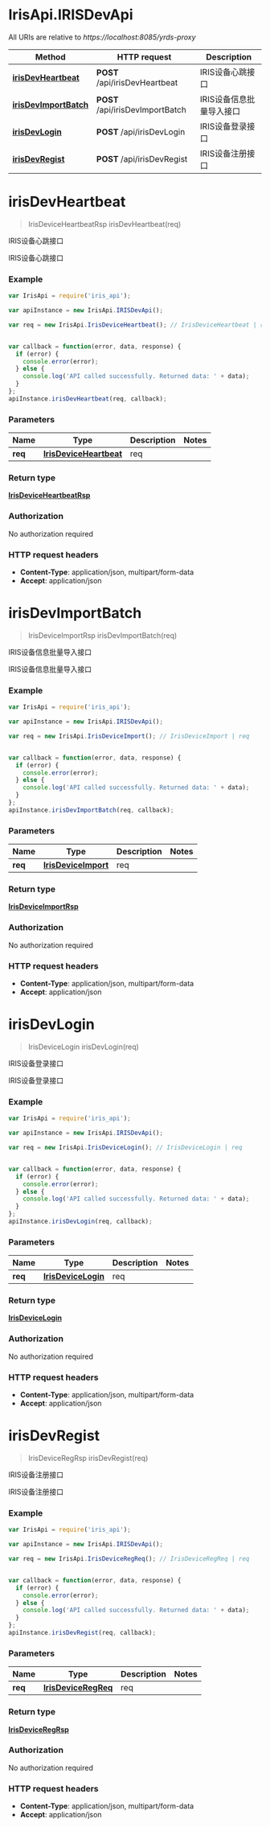 # IrisApi.IRISDevApi

All URIs are relative to *https://localhost:8085/yrds-proxy*

Method | HTTP request | Description
------------- | ------------- | -------------
[**irisDevHeartbeat**](IRISDevApi.md#irisDevHeartbeat) | **POST** /api/irisDevHeartbeat | IRIS设备心跳接口
[**irisDevImportBatch**](IRISDevApi.md#irisDevImportBatch) | **POST** /api/irisDevImportBatch | IRIS设备信息批量导入接口
[**irisDevLogin**](IRISDevApi.md#irisDevLogin) | **POST** /api/irisDevLogin | IRIS设备登录接口
[**irisDevRegist**](IRISDevApi.md#irisDevRegist) | **POST** /api/irisDevRegist | IRIS设备注册接口


<a name="irisDevHeartbeat"></a>
# **irisDevHeartbeat**
> IrisDeviceHeartbeatRsp irisDevHeartbeat(req)

IRIS设备心跳接口

IRIS设备心跳接口

### Example
```javascript
var IrisApi = require('iris_api');

var apiInstance = new IrisApi.IRISDevApi();

var req = new IrisApi.IrisDeviceHeartbeat(); // IrisDeviceHeartbeat | req


var callback = function(error, data, response) {
  if (error) {
    console.error(error);
  } else {
    console.log('API called successfully. Returned data: ' + data);
  }
};
apiInstance.irisDevHeartbeat(req, callback);
```

### Parameters

Name | Type | Description  | Notes
------------- | ------------- | ------------- | -------------
 **req** | [**IrisDeviceHeartbeat**](IrisDeviceHeartbeat.md)| req | 

### Return type

[**IrisDeviceHeartbeatRsp**](IrisDeviceHeartbeatRsp.md)

### Authorization

No authorization required

### HTTP request headers

 - **Content-Type**: application/json, multipart/form-data
 - **Accept**: application/json

<a name="irisDevImportBatch"></a>
# **irisDevImportBatch**
> IrisDeviceImportRsp irisDevImportBatch(req)

IRIS设备信息批量导入接口

IRIS设备信息批量导入接口

### Example
```javascript
var IrisApi = require('iris_api');

var apiInstance = new IrisApi.IRISDevApi();

var req = new IrisApi.IrisDeviceImport(); // IrisDeviceImport | req


var callback = function(error, data, response) {
  if (error) {
    console.error(error);
  } else {
    console.log('API called successfully. Returned data: ' + data);
  }
};
apiInstance.irisDevImportBatch(req, callback);
```

### Parameters

Name | Type | Description  | Notes
------------- | ------------- | ------------- | -------------
 **req** | [**IrisDeviceImport**](IrisDeviceImport.md)| req | 

### Return type

[**IrisDeviceImportRsp**](IrisDeviceImportRsp.md)

### Authorization

No authorization required

### HTTP request headers

 - **Content-Type**: application/json, multipart/form-data
 - **Accept**: application/json

<a name="irisDevLogin"></a>
# **irisDevLogin**
> IrisDeviceLogin irisDevLogin(req)

IRIS设备登录接口

IRIS设备登录接口

### Example
```javascript
var IrisApi = require('iris_api');

var apiInstance = new IrisApi.IRISDevApi();

var req = new IrisApi.IrisDeviceLogin(); // IrisDeviceLogin | req


var callback = function(error, data, response) {
  if (error) {
    console.error(error);
  } else {
    console.log('API called successfully. Returned data: ' + data);
  }
};
apiInstance.irisDevLogin(req, callback);
```

### Parameters

Name | Type | Description  | Notes
------------- | ------------- | ------------- | -------------
 **req** | [**IrisDeviceLogin**](IrisDeviceLogin.md)| req | 

### Return type

[**IrisDeviceLogin**](IrisDeviceLogin.md)

### Authorization

No authorization required

### HTTP request headers

 - **Content-Type**: application/json, multipart/form-data
 - **Accept**: application/json

<a name="irisDevRegist"></a>
# **irisDevRegist**
> IrisDeviceRegRsp irisDevRegist(req)

IRIS设备注册接口

IRIS设备注册接口

### Example
```javascript
var IrisApi = require('iris_api');

var apiInstance = new IrisApi.IRISDevApi();

var req = new IrisApi.IrisDeviceRegReq(); // IrisDeviceRegReq | req


var callback = function(error, data, response) {
  if (error) {
    console.error(error);
  } else {
    console.log('API called successfully. Returned data: ' + data);
  }
};
apiInstance.irisDevRegist(req, callback);
```

### Parameters

Name | Type | Description  | Notes
------------- | ------------- | ------------- | -------------
 **req** | [**IrisDeviceRegReq**](IrisDeviceRegReq.md)| req | 

### Return type

[**IrisDeviceRegRsp**](IrisDeviceRegRsp.md)

### Authorization

No authorization required

### HTTP request headers

 - **Content-Type**: application/json, multipart/form-data
 - **Accept**: application/json

